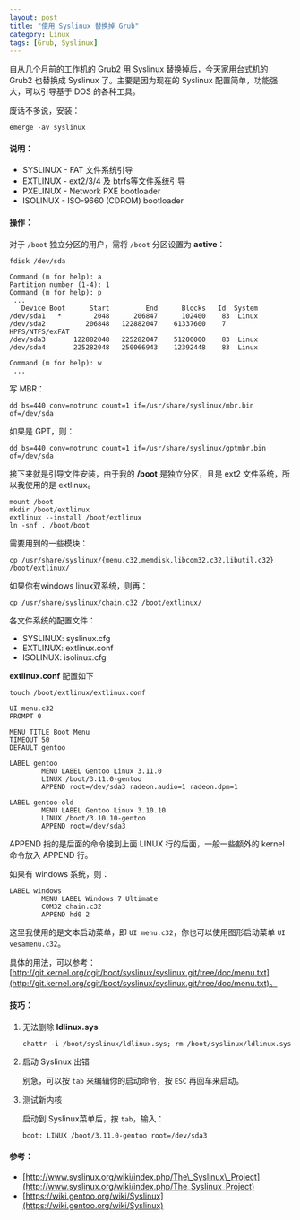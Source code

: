 ```yaml
---
layout: post
title: "使用 Syslinux 替换掉 Grub"
category: Linux
tags: [Grub, Syslinux]
---
```


自从几个月前的工作机的 Grub2 用 Syslinux 替换掉后，今天家用台式机的 Grub2 也替换成 Syslinux 了。主要是因为现在的 Syslinux 配置简单，功能强大，可以引导基于 DOS 的各种工具。

废话不多说，安装：

    emerge -av syslinux

#### 说明：

- SYSLINUX - FAT 文件系统引导
- EXTLINUX - ext2/3/4 及 btrfs等文件系统引导
- PXELINUX - Network PXE bootloader
- ISOLINUX - ISO-9660 (CDROM) bootloader

<!-- more -->

#### 操作：

对于 `/boot` 独立分区的用户，需将 `/boot` 分区设置为 **active**：

    fdisk /dev/sda

    Command (m for help): a
    Partition number (1-4): 1
    Command (m for help): p
     ...
       Device Boot      Start         End      Blocks   Id  System
    /dev/sda1   *        2048      206847      102400    83  Linux
    /dev/sda2          206848   122882047    61337600    7   HPFS/NTFS/exFAT
    /dev/sda3       122882048   225282047    51200000    83  Linux
    /dev/sda4       225282048   250066943    12392448    83  Linux

    Command (m for help): w
     ...

写 MBR：

    dd bs=440 conv=notrunc count=1 if=/usr/share/syslinux/mbr.bin of=/dev/sda

如果是 GPT，则：

    dd bs=440 conv=notrunc count=1 if=/usr/share/syslinux/gptmbr.bin of=/dev/sda

接下来就是引导文件安装，由于我的 **/boot** 是独立分区，且是 ext2 文件系统，所以我使用的是 extlinux。

    mount /boot
    mkdir /boot/extlinux
    extlinux --install /boot/extlinux
    ln -snf . /boot/boot

需要用到的一些模块：

    cp /usr/share/syslinux/{menu.c32,memdisk,libcom32.c32,libutil.c32} /boot/extlinux/

如果你有windows linux双系统，则再：

    cp /usr/share/syslinux/chain.c32 /boot/extlinux/

各文件系统的配置文件：

- SYSLINUX: syslinux.cfg
- EXTLINUX: extlinux.conf
- ISOLINUX: isolinux.cfg

**extlinux.conf** 配置如下

    touch /boot/extlinux/extlinux.conf

    UI menu.c32
    PROMPT 0

    MENU TITLE Boot Menu
    TIMEOUT 50
    DEFAULT gentoo

    LABEL gentoo
            MENU LABEL Gentoo Linux 3.11.0
            LINUX /boot/3.11.0-gentoo
            APPEND root=/dev/sda3 radeon.audio=1 radeon.dpm=1

    LABEL gentoo-old
            MENU LABEL Gentoo Linux 3.10.10
            LINUX /boot/3.10.10-gentoo
            APPEND root=/dev/sda3

APPEND 指的是后面的命令接到上面 LINUX 行的后面，一般一些额外的 kernel 命令放入 APPEND 行。

如果有 windows 系统，则：

    LABEL windows
            MENU LABEL Windows 7 Ultimate
            COM32 chain.c32
            APPEND hd0 2

这里我使用的是文本启动菜单，即 `UI menu.c32`，你也可以使用图形启动菜单 `UI vesamenu.c32`。

具体的用法，可以参考：[http://git.kernel.org/cgit/boot/syslinux/syslinux.git/tree/doc/menu.txt](http://git.kernel.org/cgit/boot/syslinux/syslinux.git/tree/doc/menu.txt)。

#### 技巧：

1. 无法删除 **ldlinux.sys**

    `chattr -i /boot/syslinux/ldlinux.sys; rm /boot/syslinux/ldlinux.sys`

2. 启动 Syslinux 出错

    别急，可以按 `tab` 来编辑你的启动命令，按 `ESC` 再回车来启动。

3. 测试新内核

    启动到 Syslinux菜单后，按 `tab`，输入：

    `boot: LINUX /boot/3.11.0-gentoo root=/dev/sda3`

#### 参考：

- [http://www.syslinux.org/wiki/index.php/The\_Syslinux\_Project](http://www.syslinux.org/wiki/index.php/The_Syslinux_Project)
- [https://wiki.gentoo.org/wiki/Syslinux](https://wiki.gentoo.org/wiki/Syslinux)
